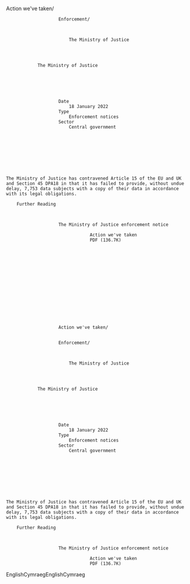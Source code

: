 Action we've taken/
                
                
                        Enforcement/
                
                
                        
                            The Ministry of Justice
                        
                
        
    
                The Ministry of Justice
            
        
    
        
        
            
                        Date
                            18 January 2022
                        Type
                            Enforcement notices
                        Sector
                            Central government
            
        
    

    
        
            

        
    The Ministry of Justice has contravened Article 15 of the EU and UK and Section 45 DPA18 in that it has failed to provide, without undue delay, 7,753 data subjects with a copy of their data in accordance with its legal obligations.

        Further Reading
            
                
                    
                        The Ministry of Justice enforcement notice
                            
                                    Action we've taken
                                    PDF (136.7K)
                            
                        
                    
                
        

        
    

    
    
        
            
    
        
                
                        Action we've taken/
                
                
                        Enforcement/
                
                
                        
                            The Ministry of Justice
                        
                
        
    
                The Ministry of Justice
            
        
    
        
        
            
                        Date
                            18 January 2022
                        Type
                            Enforcement notices
                        Sector
                            Central government
            
        
    

    
        
            

        
    The Ministry of Justice has contravened Article 15 of the EU and UK and Section 45 DPA18 in that it has failed to provide, without undue delay, 7,753 data subjects with a copy of their data in accordance with its legal obligations.

        Further Reading
            
                
                    
                        The Ministry of Justice enforcement notice
                            
                                    Action we've taken
                                    PDF (136.7K)
                            
                        
                    
                
        

        
    
EnglishCymraegEnglishCymraeg

